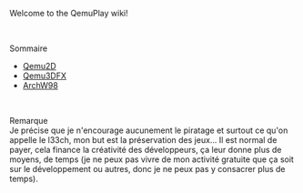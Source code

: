 Welcome to the QemuPlay wiki!

<br>

Sommaire
- [Qemu2D](./Qemu2D)  
- [Qemu3DFX](./Qemu3DFX)  
- [ArchW98](./ArchW98)  

<br>

Remarque  
Je précise que je n'encourage aucunement le piratage et surtout ce qu'on appelle le l33ch, mon but est la préservation des jeux... Il est normal de payer, cela finance la créativité des développeurs, ça leur donne plus de moyens, de temps (je ne peux pas vivre de mon activité gratuite que ça soit sur le développement ou autres, donc je ne peux pas y consacrer plus de temps).

 
